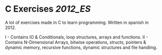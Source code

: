 # C Exercises _2012_ES_
 A lot of exercises made in C to learn programming. Written in spanish in 2012.


I - Contains IO & Conditionals, loop structures, arrays and functions.
II - Contains N-Dimensional Arrays, bitwise operations, structs, pointers & dynamic memory, recursive functions, dynamic structures and file handling.